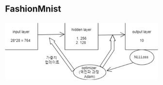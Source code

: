 # FashionMnist
## 
<img src="https://github.com/syoung7388/FashionMnist/blob/main/modeling.PNG" width="100%" height="70%">
 
